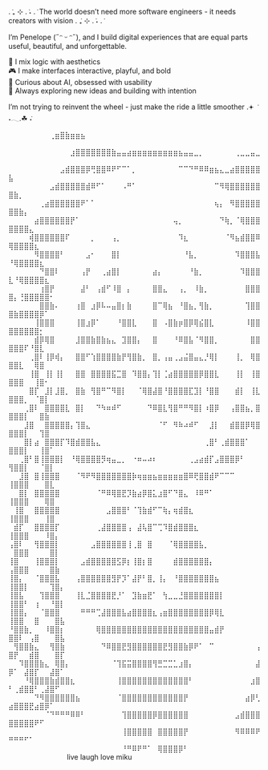 . ݁₊ ⊹ . ݁˖ . ݁ The world doesn’t need more software engineers - it needs creators with vision . ݁₊ ⊹ . ݁˖ . ݁

I’m Penelope (˶ᵔ ᵕ ᵔ˶), and I build digital experiences that are equal parts useful, beautiful, and unforgettable.

🧩 I mix logic with aesthetics  
🎮 I make interfaces interactive, playful, and bold  
🤖 Curious about AI, obsessed with usability  
🔧 Always exploring new ideas and building with intention

I’m not trying to reinvent the wheel - just make the ride a little smoother .𖥔 ݁ ˖𓂃.☘︎ ݁˖

⠀⠀⠀⠀⠀⠀⠀⠀⢀⣶⣿⣷⣶⣶⣦⠀⠀⠀⠀⠀⠀⠀⠀⠀⠀⠀⠀⠀⠀⠀⠀⠀⠀⠀⠀⠀⠀⠀⠀⠀⠀⠀⠀⠀⠀⠀⠀⠀⠀⠀⠀⠀⠀⠀⠀
⠀⠀⠀⠀⠀⠀⠀⠀⠀⠀⠀⠀⣰⣿⣿⣿⣿⣿⣿⣿⣷⣤⣤⣴⣶⣶⣶⣶⣶⣶⣶⣶⣶⣦⣤⣤⣀⡀⠀⠀⠀⠀⠀⠀⢀⣀⣀⣤⣀⠀⠀⠀⠀⠀⠀⠀⠀⠀⠀⠀
⠀⠀⠀⠀⠀⠀⠀⠀⠀⠀⣠⣾⣿⣿⣿⡿⢛⣿⣿⠿⠟⠋⠉⠁⡀⠀⠀⠀⠀⠀⠀⠀⠀⠉⠉⠙⠛⠿⠿⣶⣦⣄⣀⣴⣿⣿⣿⣿⣿⣧⠀⠀⠀⠀⠀⠀⠀⠀⠀⠀
⠀⠀⠀⠀⠀⠀⠀⠀⣠⣾⣿⣿⣿⣿⣿⣾⠿⠋⠁⠀⠀⠀⠠⠛⠁⠀⠀⠀⠀⠀⠀⠀⠀⠀⠀⠀⠀⠀⠀⠀⠉⠻⢿⣿⣿⣿⣿⣿⣿⣿⣷⡀⠀⠀⠀⠀⠀⠀⠀⠀
⠀⠀⠀⠀⠀⠀⢀⣴⣿⣿⣿⣿⣿⣿⠟⠁⠁⠀⠀⠀⠀⠀⠀⠀⠀⠀⠀⠀⠀⠀⠀⠀⠀⠀⠀⠀⠀⠀⠀⠀⢦⡄⠀⠻⣿⣿⣿⣿⣿⣿⣿⣷⡄⠀⠀⠀⠀⠀⠀⠀
⠀⠀⠀⠀⠀⣴⣿⣿⣿⣿⣿⣿⡟⠁⠀⠀⠀⠀⠀⠀⠀⠀⠀⠀⠀⠀⠀⠀⠀⠀⠀⠀⢤⡀⠀⠀⠀⠀⠀⠀⠀⠙⢷⡀⠈⢿⣿⣿⣿⣿⣿⣿⣿⣄⠀⠀⠀⠀⠀⠀
⠀⠀⠀⠀⢾⣿⣿⣿⣿⣿⣿⠏⠀⠀⠀⠀⡀⠀⠀⠀⢠⡀⠀⠀⠀⠀⠀⠀⠀⠀⠀⠀⠀⠹⣆⠀⠀⠀⠀⠀⠀⠀⠈⠻⣦⣾⣿⣿⠿⢿⣿⣿⣿⣿⣆⠀⠀⠀⠀⠀
⠀⠀⠀⠀⠀⠻⣿⣿⣿⣿⠃⠀⠀⠀⠀⣠⠂⠀⠀⠀⣿⡇⠀⠀⠀⠀⠀⠀⠀⠀⠀⠀⠀⠀⠘⣧⡀⠀⠀⠀⠀⠀⠀⠀⠹⣿⣿⣿⣧⠘⢿⣿⣿⣿⣿⣆⠀⠀⠀⠀
⠀⠀⠀⠀⠀⠀⠙⣿⣿⠇⠀⠀⠀⠀⢠⡟⠀⠀⢀⣴⣿⡇⠀⠀⠀⠀⠀⠀⣴⡄⠀⠀⠀⠀⠀⠘⣷⡀⠀⠀⠀⠀⠀⠀⠀⠹⣿⣿⣿⣇⠘⢿⣿⣿⣿⣿⣆⠀⠀⠀
⠀⠀⠀⠀⠀⠀⢰⣿⡟⠀⠀⠀⠀⠀⣼⠃⠀⢠⣾⠋⠸⣿⠀⡄⠀⠀⠀⠀⣿⣿⣄⠀⠀⢠⡀⠀⠸⣷⡀⠀⠀⠀⠀⠀⠀⠀⣿⣿⣿⣿⡄⢘⣿⣿⣿⣿⣿⠂⠀⠀
⠀⠀⠀⠀⠀⠀⣿⣿⣷⠄⠀⠀⠀⢰⣿⠀⣰⡿⠧⠤⣤⣿⡆⣷⠀⠀⠀⠀⣿⠉⢿⣦⠀⠘⣿⣦⡀⢻⣷⡀⠀⠀⠀⠀⠀⠀⢹⣿⣿⣿⣷⣿⣿⣿⣿⡿⠁⠀⠀⠀
⠀⠀⠀⠀⠀⢸⣿⣿⣿⠀⠀⠀⠀⢸⣿⣰⡿⠁⠀⠀⠀⠘⣿⣿⣇⠀⠀⠀⣿⠀⠠⣿⣷⡶⣿⡿⢿⣮⣿⣇⠀⠀⠀⠀⠀⠀⠸⣿⣿⣿⣿⣿⣿⣿⣿⡂⠀⠀⠀⠀
⠀⠀⠀⠀⠀⣾⡿⢿⣿⠀⠀⠀⠀⣸⣿⣿⣷⣿⣷⣦⣄⠀⣹⣿⣿⡄⠀⠀⣿⠀⠀⠀⠘⠿⣿⣧⠈⠻⣿⣿⡀⠀⠀⠀⠀⠀⠀⣿⣿⣿⣿⣿⠏⠘⣿⣇⠀⠀⠀⠀
⠀⠀⠀⠀⢀⣿⠇⢸⡿⢾⡄⠀⠀⣿⣿⠋⢱⣿⣿⣿⣿⣷⡟⢻⣿⣷⡀⠀⣿⡀⢠⣤⢀⣠⣬⣿⣤⣄⡘⢿⡇⠀⠀⠀⢸⡀⠀⢿⣿⣿⣿⣇⠀⠀⢿⣿⠀⠀⠀⠀
⠀⠀⠀⠀⢸⣿⠀⢸⡇⢸⡇⠀⠀⣿⣿⠀⣿⣿⣿⣿⣯⣉⣿⠀⠹⣿⣿⡄⢹⡇⢈⣴⣿⣿⣿⣿⣿⡿⣿⣿⣇⠀⠀⠀⢸⡇⠀⢸⣿⣿⣿⣿⠀⠀⢸⣿⠂⠀⠀⠀
⠀⠀⠀⠀⣿⡏⠀⣸⡇⣸⣿⡀⠀⣿⣷⠀⢻⣿⠛⠉⠻⣿⡇⠀⠀⠈⢿⣿⣼⣿⠘⣿⣿⣿⣿⣏⣹⡇⠘⣿⣿⠀⠀⠀⣾⡇⠀⢸⣇⣿⣿⣿⡀⠀⠈⣿⡇⠀⠀⠀
⠀⠀⠀⢀⣿⠇⠀⣿⣿⣿⣿⣇⠀⣿⡇⠀⠀⠙⠳⠶⠾⠋⠀⠀⠀⠀⠀⠙⠿⣿⣇⢻⣿⠛⠛⠻⣿⡇⠰⣿⡿⠀⠀⢠⣿⣿⣦⡀⣿⣿⣿⣿⡇⠀⠀⣿⣷⠀⠀⠀
⠀⠀⠀⣸⣿⠀⠀⣿⣿⣿⣿⣿⡄⢹⣿⣄⠀⠀⠀⠀⠀⠀⠀⠀⠀⠀⠀⠀⠀⠈⠋⠀⠻⠷⠴⠾⠋⠀⠀⣸⡇⠀⠀⣾⣿⣿⡿⢿⣿⣿⣿⣿⡇⠀⠀⢹⣿⠀⠀⠀
⠀⠀⠀⣿⡇⣴⠀⣿⣿⣿⡏⠹⣿⣾⣿⣿⣧⣄⠀⠀⠀⠀⠀⠀⠀⠀⠀⠀⠀⠀⠀⠀⠀⠀⠀⠀⠀⠀⢀⣿⠃⢀⣾⣿⣿⣿⠁⠀⠀⣿⣿⣿⡇⠀⠀⢸⣿⠁⠀⠀
⠀⠀⢀⣿⠃⣿⢸⣿⣿⣿⡇⠀⠘⢿⣿⣿⣿⣿⡻⢶⣤⣀⡀⠀⠐⠶⠤⠴⠆⠀⠀⠀⠀⠀⠀⢀⣠⣴⣾⡏⣠⣿⣿⣿⡿⠃⠀⠀⠀⢻⣿⣿⡇⠀⠀⠈⣿⡇⠀⠀
⠀⠀⣸⣿⠀⣿⢸⣿⣿⣿⠀⠀⠀⠈⠻⠟⠻⣿⣿⣿⣿⣿⣿⣿⡷⢶⣶⣶⣦⣶⣶⣶⣶⣶⣿⠿⢟⣿⣿⣾⠟⠉⠉⠉⠀⠀⠀⠀⠀⢸⣿⣿⣿⠀⠀⠀⣿⣇⠀⠀
⠀⠀⣿⡇⠀⣿⣿⣿⣿⣿⠀⠀⠀⠀⠀⠀⠀⠈⠛⠿⢿⣿⣟⡹⣷⣴⡿⣿⣅⣰⣿⠋⠙⣿⣄⠀⠸⠿⠛⠁⠀⠀⠀⠀⠀⠀⠀⠀⠀⢸⣿⣿⣿⠀⠀⠀⢿⣿⠀⠀
⠀⢸⣿⠀⠀⣿⣿⣿⣿⣿⠀⠀⠀⠀⠀⠀⠀⠀⠀⣠⣿⣿⣿⠃⠈⢹⣷⣾⠋⠉⢷⡄⢶⣾⣿⣆⠀⠀⠀⠀⠀⠀⠀⠀⠀⠀⠀⠀⠀⢸⣿⣿⣿⠀⠀⠀⢸⣿⠀⠀
⠀⣾⡏⠀⠀⣿⣿⣿⣿⡏⠀⠀⠀⠀⠀⠀⠀⢀⣼⣿⣿⣿⣿⢠⠀⣼⢧⣿⠉⢉⠹⣿⣾⣿⣿⣿⣆⠀⠀⠀⠀⠀⠀⠀⠀⠀⠀⠀⠀⢸⣿⣿⣿⠀⠀⠀⠸⣿⡄⠀
⢠⣿⠇⠀⠀⢻⣿⣿⣿⡇⠀⠀⠀⠀⠀⠀⣠⣿⣿⣿⣿⣿⣿⢸⢀⣿⠀⣿⠀⠀⠀⠈⢿⣿⣿⣿⣿⣧⡀⠀⠀⠀⠀⠀⠀⠀⠀⠀⠀⠀⣿⣿⣿⠀⠀⠀⠀⣿⡇⠀
⢸⣿⠀⠀⠀⢸⣿⣿⣿⡇⠀⠀⠀⠀⣠⣾⣿⣿⣿⣿⣿⣫⡿⡆⢸⣿⡆⣿⠀⠀⠀⠀⣾⣿⣿⣿⣿⣿⣿⡄⠀⠀⠀⠀⠀⠀⠀⠀⠀⢠⣿⣿⣿⠀⠀⠀⠀⣿⣷⠀
⢸⣿⡄⠀⠀⠈⣿⣿⣿⣧⠀⠀⠀⢠⣿⣿⣿⣿⣿⣿⣻⡟⡹⠁⣼⡟⠃⣿⡀⢸⡄⠀⠘⣿⣿⣿⣿⣿⣿⣿⣦⠀⠀⠀⠀⠀⠀⠀⠀⢸⣿⣿⡇⠀⠀⠀⠀⢹⣿⡄
⢸⣿⣧⠀⠀⠀⢹⣿⣿⣿⠀⠀⠀⢸⣇⣈⣿⣿⣿⣿⣟⡘⠁⠀⣹⣷⣶⣟⠁⠀⢳⣀⣀⣘⣿⣿⣿⣿⣿⣿⣿⡇⠀⠀⠀⠀⠀⠀⠀⢸⣿⣿⠃⠀⢰⠀⠀⠘⣿⡇
⢸⣿⣿⡄⠀⠀⠈⣿⣿⣿⠀⠀⠀⠀⠛⠛⠛⢉⣼⣿⣿⣿⣧⣴⣿⣿⣿⣿⣆⢠⣶⣿⣿⣿⣿⣿⣿⣿⣿⡿⢿⣇⠀⠀⠀⠀⠀⠀⠀⢸⣿⣿⠀⠀⣿⠀⠀⠀⣿⣧
⠘⣿⣿⣷⡀⠀⠀⠸⣿⣿⡆⠀⠀⠀⠀⠀⠀⢿⣿⣿⣿⣿⣿⣿⣿⣿⣿⣿⣿⣿⣿⣿⣿⣿⣿⣿⣿⣿⣿⣤⣾⡟⠀⠀⠀⠀⠀⠀⠀⣿⣿⠇⠀⢠⣿⠀⠀⠀⣿⣧
⠀⢻⣿⣿⣷⣄⠀⠀⢻⣿⣷⠀⠀⠀⠀⠀⠀⠀⠙⠿⣿⣿⣟⣻⣿⣿⣿⣿⣿⣿⣟⣻⣿⣿⣷⡿⠟⠁⠀⠉⠀⠀⠀⠀⠀⠀⠀⠀⢠⣿⡟⠀⠀⣾⣿⠀⠀⠀⣿⡏
⠀⠀⠹⣿⣿⣿⣷⣄⠀⢿⣿⡄⠀⠀⠀⠀⠀⠀⠀⠀⠈⢹⣯⣭⣿⣿⣿⣿⢻⣛⣉⣉⣁⣰⣿⡄⠀⠀⠀⠀⠀⠀⠀⠀⠀⠀⠀⠀⣼⡿⠁⠀⣼⣿⡏⠀⠀⣼⣿⠁
⠀⠀⠀⠘⢿⣿⣿⣿⣷⣾⣿⣿⣆⠀⠀⠀⠀⠀⠀⠀⠀⢸⣿⣿⣿⣿⣿⣿⣿⣿⣿⣿⣿⣿⣿⠃⠀⠀⠀⠀⠀⠀⠀⠀⠀⠀⠀⣰⣿⠃⢀⣾⣿⣿⠃⢀⣼⣿⠋⠀
⠀⠀⠀⠀⠀⠙⠻⣿⣿⣿⣿⣿⣿⣦⠀⠀⠀⠀⠀⠀⠀⠈⣿⣿⣿⣿⣿⣿⣿⣿⣿⣿⣿⣿⡟⠀⠀⠀⠀⠀⠀⠀⠀⠀⠀⠀⣴⡿⢃⣴⣿⣿⣿⣟⣴⣿⡿⠁⠀⠀
⠀⠀⠀⠀⠀⠀⠀⠈⠙⠛⠛⠛⠿⠿⠃⠀⠀⠀⠀⠀⠀⠀⢹⣿⣿⣿⣿⣿⡿⣿⣿⣿⣿⣿⣿⠀⠀⠀⠀⠀⠀⠀⠀⠀⣠⣾⣿⣿⣿⣿⣿⣿⣿⣿⠟⠋⠀⠀⠀⠀
⠀⠀⠀⠀⠀⠀⠀⠀⠀⠀⠀⠀⠀⠀⠀⠀⠀⠀⠀⠀⠀⠀⢸⣿⣿⣿⣿⣿⠀⣿⣿⣿⣿⣿⡟⠀⠀⠀⠀⠀⠀⠀⠀⠀⠻⠿⠿⠿⠟⠛⠛⠛⠋⠁⠀⠀⠀⠀⠀⠀
⠀⠀⠀⠀⠀⠀⠀⠀⠀⠀⠀⠀⠀⠀⠀⠀⠀⠀⠀⠀⠀⠀⠘⠛⠿⠟⠛⠁⠀⢿⣿⣿⣿⡿⠃⠀⠀⠀⠀⠀⠀⠀⠀⠀⠀⠀⠀⠀⠀⠀⠀⠀⠀⠀⠀⠀⠀⠀⠀⠀
live laugh love miku
<!---
penelopeyang1/penelopeyang1 is a ✨ special ✨ repository because its `README.md` (this file) appears on your GitHub profile.
You can click the Preview link to take a look at your changes.
--->
